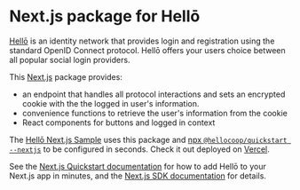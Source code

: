 # Next.js package for Hellō

[Hellō](https://hello.dev) is an identity network that provides login and registration using the standard OpenID Connect protocol. Hellō offers your users choice between all popular social login providers.

This [Next.js](https://nextjs.org/) package provides:
- an endpoint that handles all protocol interactions and sets an encrypted cookie with the the logged in user's information.
- convenience functions to retrieve the user's information from the cookie
- React components for buttons and logged in context


The [Hellō Next.js Sample](https://github.com/hellocoop/hello-nextjs-sample) uses this package and [npx `@hellocoop/quickstart --nextjs`](https://www.hello.dev/docs/sdks/quickstart#nextjs) to be configured in seconds. Check it out deployed on [Vercel](https://hello-nextjs-sample.vercel.app).

See the [Next.js Quickstart documentation](https://www.hello.dev/docs/quickstarts/nextjs) for how to add Hellō to your Next.js app in minutes, and the [Next.js SDK documentation](https://www.hello.dev/docs/sdks/nextjs) for details.

